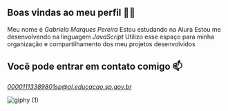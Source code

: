 ## Boas vindas ao meu perfil 💙💙

Meu nome é *Gabriela Marques Pereira*
Estou estudando na Alura
Estou me desenvolvendo na linguagem *JavaScript*
Utilizo esse espaço para minha organização e compartilhamento dos meu projetos desenvolvidos

## Você pode entrar em contato comigo 📫

*00001113389801sp@al.educacao.sp.gov.br*

![![giphy (1)](https://github.com/Gabiimp/gabiimp/assets/172000637/beadbaf0-3d3d-4c1e-8a3e-f4ff0bf912a6)](link)
